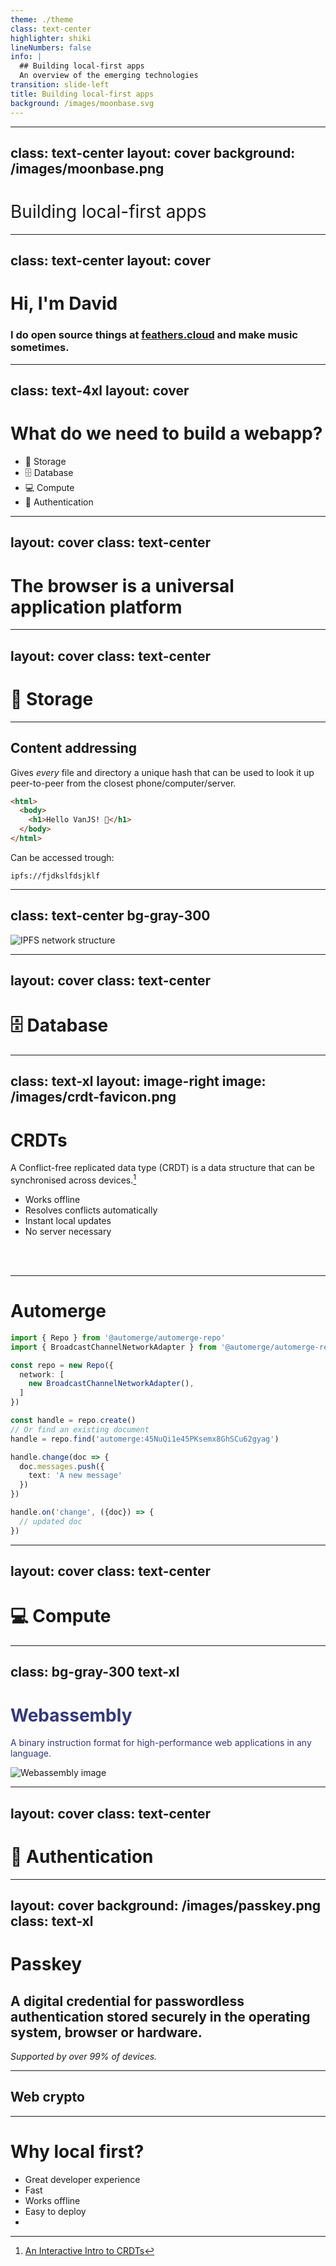```yaml
---
theme: ./theme
class: text-center
highlighter: shiki
lineNumbers: false
info: |
  ## Building local-first apps
  An overview of the emerging technologies
transition: slide-left
title: Building local-first apps
background: /images/moonbase.svg
---
```


---
class: text-center
layout: cover
background: /images/moonbase.png
---

<h1 style="font-weight: 400;" class="m--40">Building local-first apps</h1>

---
class: text-center
layout: cover
---

# Hi, I'm David

### I do open source things at [feathers.cloud](https://feathers.cloud) and make music sometimes.

---
class: text-4xl
layout: cover
---

# What do we need to build a webapp?

- 💾 Storage
- 🗄️ Database
- 💻 Compute
- 🔐 Authentication

---
layout: cover
class: text-center
---

# The browser is a universal application platform

---
layout: cover
class: text-center
---

# 💾 Storage

---

## Content addressing

Gives _every_ file and directory a unique hash that can be used to look it up peer-to-peer from the closest phone/computer/server.

```html
<html>
  <body>
    <h1>Hello VanJS! 👋</h1>
  </body>
</html>
```

Can be accessed trough:

```
ipfs://fjdkslfdsjklf
```

---
class: text-center bg-gray-300
---

![IPFS network structure](/images/http-vs-ipfs.png)

---
layout: cover
class: text-center
---

# 🗄️ Database

---
class: text-xl
layout: image-right
image: /images/crdt-favicon.png
---

# CRDTs

A Conflict-free replicated data type (CRDT) is a data structure that can be synchronised across devices.[^1]

- Works offline
- Resolves conflicts automatically
- Instant local updates
- No server necessary

<br>
<br>

[^1]: [An Interactive Intro to CRDTs](https://jakelazaroff.com/words/an-interactive-intro-to-crdts/)

---

# Automerge

```ts
import { Repo } from '@automerge/automerge-repo'
import { BroadcastChannelNetworkAdapter } from '@automerge/automerge-repo-network-broadcastchannel'

const repo = new Repo({
  network: [
    new BroadcastChannelNetworkAdapter(),
  ]
})

const handle = repo.create() 
// Or find an existing document
handle = repo.find('automerge:45NuQi1e45PKsemx8GhSCu62gyag')

handle.change(doc => {
  doc.messages.push({
    text: 'A new message'
  })
})

handle.on('change', ({doc}) => {
  // updated doc
})
```

---
layout: cover
class: text-center
---

# 💻 Compute

---
class: bg-gray-300 text-xl
---

<h1 style="color: #343979;">Webassembly</h1>

<p style="color: #343979;">A binary instruction format for high-performance web applications in any language.</p>

<img src="/images/webassembly.png" alt="Webassembly image" />

---
layout: cover
class: text-center
---

# 🔐 Authentication

---
layout: cover
background: /images/passkey.png
class: text-xl
---

# Passkey

## A digital credential for passwordless authentication stored securely in the operating system, browser or hardware.

*Supported by over 99% of devices.*

---

## Web crypto

---

# Why local first?

- Great developer experience
- Fast
- Works offline
- Easy to deploy
-
